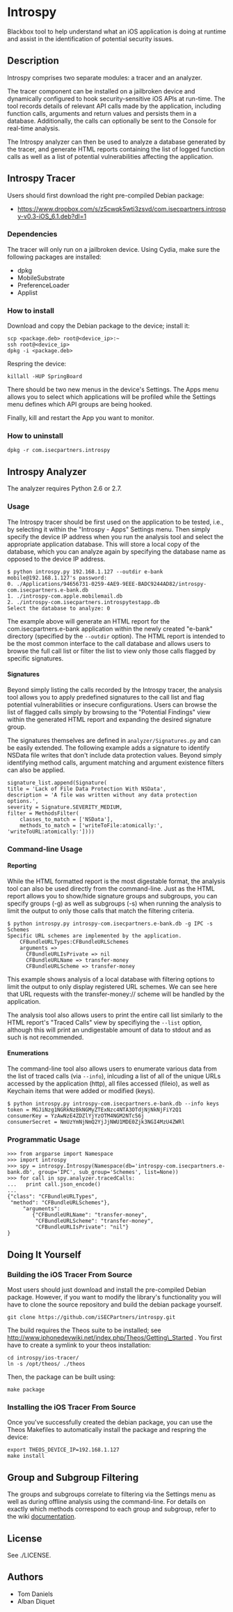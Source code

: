 Introspy
========

Blackbox tool to help understand what an iOS application is doing at runtime
and assist in the identification of potential security issues.


Description
-----------

Introspy comprises two separate modules: a tracer and an analyzer.

The tracer component can be installed on a jailbroken device and dynamically
configured to hook security-sensitive iOS APIs at run-time. The tool records
details of relevant API calls made by the application, including function
calls, arguments and return values and persists them in a database.
Additionally, the calls can optionally be sent to the Console for real-time
analysis.

The Introspy analyzer can then be used to analyze a database generated by the
tracer, and generate HTML reports containing the list of logged function calls
as well as a list of potential vulnerabilities affecting the application.


Introspy Tracer
---------------

Users should first download the right pre-compiled Debian package:
- https://www.dropbox.com/s/z5cwqk5wti3zsvd/com.isecpartners.introspy-v0.3-iOS_6.1.deb?dl=1

### Dependencies

The tracer will only run on a jailbroken device. Using Cydia, make
sure the following packages are installed:
- dpkg
- MobileSubstrate
- PreferenceLoader
- Applist

### How to install

Download and copy the Debian package to the device; install it:

    scp <package.deb> root@<device_ip>:~
    ssh root@<device_ip>
    dpkg -i <package.deb>

Respring the device:

    killall -HUP SpringBoard

There should be two new menus in the device's Settings. The Apps menu allows you
to select which applications will be profiled while the Settings menu defines
which API groups are being hooked.

Finally, kill and restart the App you want to monitor.

### How to uninstall

    dpkg -r com.isecpartners.introspy

Introspy Analyzer
-----------------

The analyzer requires Python 2.6 or 2.7.

### Usage

The Introspy tracer should be first used on the application to be tested, i.e.,
by selecting it within the "Introspy - Apps" Settings menu. Then simply specify
the device IP address when you run the analysis tool and select the appropriate
application database. This will store a local copy of the database, which you
can analyze again by specifying the database name as opposed to the device IP
address.

    $ python introspy.py 192.168.1.127 --outdir e-bank
    mobile@192.168.1.127's password:
    0. ./Applications/94656731-0259-4AE9-9EEE-BADC9244AD82/introspy-com.isecpartners.e-bank.db
    1. ./introspy-com.apple.mobilemail.db
    2. ./introspy-com.isecpartners.introspytestapp.db
    Select the database to analyze: 0

The example above will generate an HTML report for the com.isecpartners.e-bank
application within the newly created "e-bank" directory (specified by the
`--outdir` option). The HTML report is intended to be the most common interface to
the call database and allows users to browse the full call list or filter the
list to view only those calls flagged by specific signatures.

#### Signatures

Beyond simply listing the calls recorded by the Introspy tracer, the analysis
tool allows you to apply predefined signatures to the call list and flag
potential vulnerabilities or insecure configurations. Users can browse the list
of flagged calls simply by browsing to the "Potential Findings" view within the
generated HTML report and expanding the desired signature group.

The signatures themselves are defined in `analyzer/Signatures.py` and can be
easily extended. The following example adds a signature to identify NSData file
writes that don't include data protection values. Beyond simply identifying
method calls, argument matching and argument existence filters can also be
applied.

    signature_list.append(Signature(
    title = 'Lack of File Data Protection With NSData',
    description = 'A file was written without any data protection options.',
    severity = Signature.SEVERITY_MEDIUM,
    filter = MethodsFilter(
        classes_to_match = ['NSData'],
        methods_to_match = ['writeToFile:atomically:', 'writeToURL:atomically:'])))

### Command-line Usage

#### Reporting

While the HTML formatted report is the most digestable format, the analysis tool
can also be used directly from the command-line. Just as the HTML report allows
you to show/hide signature groups and subgroups, you can specify groups (-g) as
well as subgroups (-s) when running the analysis to limit the output to only
those calls that match the filtering criteria.

    $ python introspy.py introspy-com.isecpartners.e-bank.db -g IPC -s Schemes
    Specific URL schemes are implemented by the application.
        CFBundleURLTypes:CFBundleURLSchemes
		arguments =>
		  CFBundleURLIsPrivate => nil
		  CFBundleURLName => transfer-money
		  CFBundleURLScheme => transfer-money

This example shows analysis of a local database with filtering options to limit
the output to only display registered URL schemes. We can see here that URL
requests with the transfer-money:// scheme will be handled by the application.

The analysis tool also allows users to print the entire call list similarly to
the HTML report's "Traced Calls" view by specifiying the `--list` option,
although this will print an undigestable amount of data to stdout and as such is
not recommended.

#### Enumerations

The command-line tool also allows users to enumerate various data from the list
of traced calls (via `--info`), inlcuding a list of all of the unique URLs
accessed by the application (http), all files accessed (fileio), as well as
Keychain items that were added or modified (keys).

    $ python introspy.py introspy-com.isecpartners.e-bank.db --info keys
	token = MGJiNzg1NGRkNzBkNGMyZTExNzc4NTA3OTdjNjNkNjFiY2Q1
	consumerKey = YzAwNzE4ZDZlYjYzOTM4NGM2NTc56j
	consumerSecret = NmUzYmNjNmQ2YjJjNWU1MDE0Zjk3NGI4MzU4ZWRl

### Programmatic Usage

    >>> from argparse import Namespace
    >>> import introspy
    >>> spy = introspy.Introspy(Namespace(db='introspy-com.isecpartners.e-bank.db', group='IPC', sub_group='Schemes', list=None))
    >>> for call in spy.analyzer.tracedCalls:
    ...   print call.json_encode()
    ...
    {"class": "CFBundleURLTypes",
     "method": "CFBundleURLSchemes"},
         "arguments":
            {"CFBundleURLName": "transfer-money",
             "CFBundleURLScheme": "transfer-money",
             "CFBundleURLIsPrivate": "nil"}
    }

Doing It Yourself
-----------------

### Building the iOS Tracer From Source

Most users should just download and install the pre-compiled Debian package.
However, if you want to modify the library's functionality you will have to
clone the source repository and build the debian package yourself.

    git clone https://github.com/iSECPartners/introspy.git

The build requires the Theos suite to be installed;
see http://www.iphonedevwiki.net/index.php/Theos/Getting\_Started .
You first have to create a symlink to your theos installation:

    cd introspy/ios-tracer/
    ln -s /opt/theos/ ./theos

Then, the package can be built using:

    make package

### Installing the iOS Tracer From Source

Once you've successfully created the debian package, you can use the Theos
Makefiles to automatically install the package and respring the device:

    export THEOS_DEVICE_IP=192.168.1.127
    make install

Group and Subgroup Filtering
----------------------------

The groups and subgroups correlate to filtering via the Settings menu as well as
during offline analysis using the command-line. For details on exactly which
methods correspond to each group and subgroup, refer to the wiki
[documentation](https://github.com/iSECPartners/introspy/wiki).

License
-------

See ./LICENSE.

Authors
-------

* Tom Daniels
* Alban Diquet
